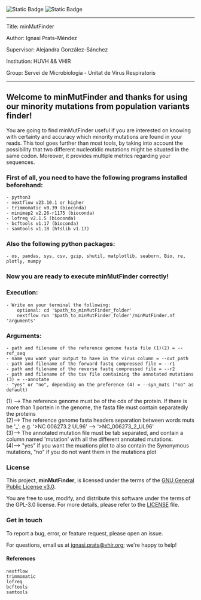 ![Static Badge](https://img.shields.io/badge/Version-Pre--Release-blue)    ![Static Badge](https://img.shields.io/badge/License-GPL_V3-green)

---
Title: minMutFinder

Author: Ignasi Prats-Méndez

Supervisor: Alejandra González-Sánchez

Institution: HUVH && VHIR

Group: Servei de Microbiologia - Unitat de Virus Respiratoris

---       

## Welcome to minMutFinder and thanks for using our minority mutations from population variants finder!

You are going to find minMutFinder useful if you are interested on knowing with certainty and accuracy which minority mutations are found in your reads. This tool goes further than most tools, by taking into account the possibility that two different nucleotidic mutations might be situated in the same codon. Moreover, it provides multiple metrics regarding your sequences.

### First of all, you need to have the following programs installed beforehand:
    - python3
    - nextflow v23.10.1 or higher
    - trimmomatic v0.39 (bioconda)
    - minimap2 v2.26-r1175 (bioconda)
    - lofreq v2.1.5 (bioconda)
    - bcftools v1.17 (bioconda)
    - samtools v1.18 (htslib v1.17)

### Also the following python packages:
    - os, pandas, sys, csv, gzip, shutil, matplotlib, seaborn, Bio, re, plotly, numpy

### Now you are ready to execute minMutFinder correctly! 


### Execution:
    - Write on your terminal the following:
        optional: cd '$path_to_minMutFinder_folder'
        nextflow run '$path_to_minMutFinder_folder'/minMutFinder.nf 'arguments'

### Arguments:
    - path and filename of the reference genome fasta file (1)(2) = --ref_seq
    - name you want your output to have in the virus column = --out_path
    - path and filename of the forward fastq compressed file = --r1
    - path and filename of the reverse fastq compressed file = --r2
    - path and filename of the tsv file containing the annotated mutations (3) = --annotate
    - "yes" or "no", depending on the preference (4) = --syn_muts ("no" as default) 

(1) --> The reference genome must be of the cds of the protein. If there is more than 1 portein in the genome,
        the fasta file must contain separatedly the proteins
<br>
(2)--> The reference genome fasta headers separation between words muts be '\_'.
        e.g. '>NC 006273.2 UL96' --> '>NC\_006273\_2\_UL96'
<br>
(3)--> The annotated mutation file must be tab separated, and contain a column named 'mutation' with all the different annotated mutations. 
<br>
(4)--> "yes" if you want the muations plot to also contain the Synonymous mutations, "no" if you do not want them in the mutations plot

### License

This project, **minMutFinder**, is licensed under the terms of the [GNU General Public License v3.0](https://www.gnu.org/licenses/gpl-3.0.html).

You are free to use, modify, and distribute this software under the terms of the GPL-3.0 license. For more details, please refer to the [LICENSE](./LICENSE) file.

### Get in touch

To report a bug, error, or feature request, please open an issue.

For questions, email us at ignasi.prats@vhir.org; we're happy to help!

#### References 

    nextflow
    trimmomatic
    lofreq
    bcftools
    samtools
    


